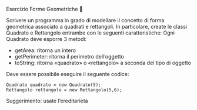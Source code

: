 Esercizio Forme Geometriche 🛴

Scrivere un programma in grado di modellare il concetto di forma geometrica
associato a quadrati e rettangoli. In particolare, create le classi
Quadrato e Rettangolo entrambe con le seguenti caratteristiche:
Ogni Quadrato deve esporre 3 metodi:
- getArea: ritorna un intero
- getPerimeter: ritorna il perimetro dell’oggetto
- toString: ritorna «quadrato» o «rettangolo» a seconda del tipo di oggetto

Deve essere possibile eseguire il seguente codice:

```
Quadrato quadrato = new Quadrato(5);
Rettangolo rettangolo = new Rettangolo(5,6);
```

Suggerimento: usate l’ereditarietà